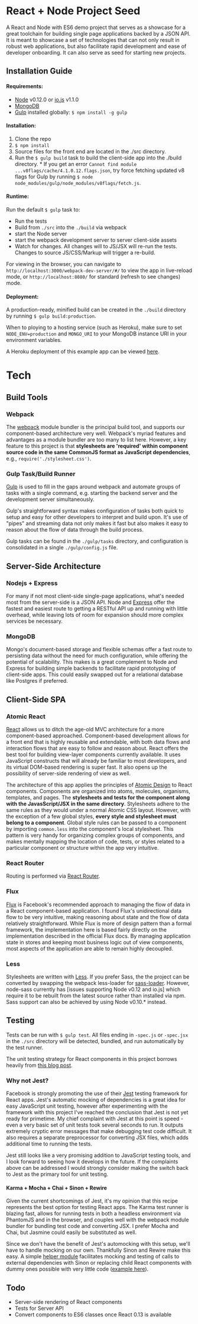 # React + Node Project Seed

A React and Node with ES6 demo project that serves as a showcase for a great toolchain for building single page applications backed by a JSON API. It is meant to showcase a set of technologies that can not only result in robust web applications, but also facilitate rapid development and ease of developer onboarding. It can also serve as seed for starting new projects.

## Installation Guide

#### Requirements:
  * [Node](http://nodejs.org/) v0.12.0 or [io.js](https://iojs.org/) v1.1.0
  * [MongoDB](www.mongodb.org/)
  * [Gulp](http://gulpjs.com/) installed globally: `$ npm install -g gulp`

#### Installation:
1. Clone the repo
2. `$ npm install`
3. Source files for the front end are located in the ./src directory.
4. Run the `$ gulp build` task to build the client-side app into the ./build
   directory. * If you get an error `Cannot find module ...v8flags/cache/4.1.0.12.flags.json`, try force fetching updated v8 flags for Gulp by running `$ node node_modules/gulp/node_modules/v8flags/fetch.js`.

#### Runtime:
Run the default `$ gulp` task to:
  * Run the tests
  * Build from `./src` into the `./build` via webpack
  * start the Node server
  * start the webpack development server to server client-side assets
  * Watch for changes. All changes will to JS/JSX will re-run the tests. Changes to source JS/CSS/Markup will trigger a re-build.

For viewing in the browser, you can navigate to `http://localhost:3000/webpack-dev-server/#/` to view the app in live-reload mode, or `http://localhost:8080/` for standard (refresh to see changes) mode.

#### Deployment:
A production-ready, minified build can be created in the `./build` directory by running `$ gulp build:production`.

When to ploying to a hosting service (such as Heroku), make sure to set `NODE_ENV=production` and `MONGO_URI` to your MongoDB instance URI in your environment variables.

A Heroku deployment of this example app can be viewed [here](http://react-node-project-seed.herokuapp.com/#/).

# Tech

## Build Tools
### Webpack
The [webpack](http://webpack.github.io/docs/what-is-webpack.html) module bundler is the principal build tool, and supports our component-based architecture very well. Webpack's myriad features and advantages as a module bundler are too many to list here. However, a key feature to this project is that **stylesheets are 'required' within component source code in the same CommonJS format as JavaScript dependencies**, e.g., `require('./stylesheet.css')`.

### Gulp Task/Build Runner
[Gulp](http://gulpjs.com/) is used to fill in the gaps around webpack and automate groups of tasks with a single command, e.g. starting the backend server and the development server simultaneously.

Gulp's straightforward syntax makes configuration of tasks both quick to setup and easy for other developers to interpret and build upon. It's use of "pipes" and streaming data not only makes it fast but also makes it easy to reason about the flow of data through the build process.

Gulp tasks can be found in the `./gulp/tasks` directory, and configuration is consolidated in a single `./gulp/config.js` file.

## Server-Side Architecture
### Nodejs + Express
For many if not most client-side single-page applications, what's needed most from the server-side is a JSON API. Node and [Express](http://expressjs.com/) offer the fastest and easiest route to getting a RESTful API up and running with little overhead, while leaving lots of room for expansion should more complex services be necessary.

### MongoDB
Mongo's document-based storage and flexible schemas offer a fast route to persisting data without the need for much configuration, while offering the potential of scalability. This makes is a great complement to Node and Express for building simple backends to facilitate rapid prototyping of client-side apps. This could easily swapped out for a relational database like Postgres if preferred.

## Client-Side SPA

### Atomic React
[React](http://facebook.github.io/react/index.html) allows us to ditch the age-old MVC architecture for a more component-based approached. Component-based development allows for a front end that is highly reusable and extendable, with both data flows and interaction flows that are easy to follow and reason about. React offers the best tool for building view-layer components currently available. It uses JavaScript constructs that will already be familiar to most developers, and its virtual DOM-based rendering is super fast. It also opens up the possibility of server-side rendering of view as well.

The architecture of this app applies the principles of [Atomic Design](http://bradfrost.com/blog/post/atomic-web-design/) to React components. Components are organized into atoms, molecules, organisms, templates, and pages. The **stylesheets and tests for the component along with the JavasScript/JSX in the same directory**. Stylesheets adhere to the same rules as they would under a normal Atomic CSS layout. However, with the exception of a few global styles, **every style and stylesheet must belong to a component**. Global style rules can be passed to a component by importing `common.less` into the component's local stylesheet. This pattern is very handy for organizing complex groups of components, and makes mentally mapping the location of code, tests, or styles related to a particular component or structure within the app very intuitive.

### React Router
Routing is performed via [React Router](https://github.com/rackt/react-router).

### Flux
[Flux](http://facebook.github.io/flux/) is Facebook's recommended approach to managing the flow of data in a React component-based application. I found Flux's unidirectional data flow to be very intuitive, making reasoning about state and the flow of data relatively straightforward. While Flux is more of design pattern than a formal framework, the implementation here is based fairly directly on the implementation described in the official Flux docs. By managing application state in stores and keeping most business logic out of view components, most aspects of the application are able to remain highly decoupled.

### Less
Stylesheets are written with [Less](http://lesscss.org/). If you prefer Sass, the the project can be converted by swapping the webpack less-loader for [sass-loader](https://github.com/jtangelder/sass-loader). However, node-sass currently has [issues supporting Node v0.12 and io.js] which require it to be rebuilt from the latest source rather than installed via npm. Sass support can also be achieved by using Node v0.10.* instead.

## Testing
Tests can be run with `$ gulp test`. All files ending in `-spec.js` or `-spec.jsx` in the `./src` directory will be detected, bundled, and run automatically by the test runner.

The unit testing strategy for React components in this project borrows heavily from
[this blog post](http://substantial.com/blog/2014/11/11/test-driven-react-how-to-manually-mock-components/).

### Why not Jest?
Facebook is strongly promoting the use of their [Jest](http://facebook.github.io/jest/) testing framework for React apps. Jest's automatic mocking of dependencies is a great idea for easy JavaScript unit testing, however after experimenting with the framework with this project I've
reached the conclusion that Jest is not yet ready for primetime. My chief complaint with Jest at this point is speed - even a very basic set of unit tests took several seconds to run. It outputs extremely cryptic error messages that make debugging test code difficult. It also requires a separate preprocessor for converting JSX files, which adds additional time to running the tests.

Jest still looks like a very promising addition to JavaScript testing tools, and I look forward to seeing how it develops in the future. If the complaints above can be addressed I would strongly consider making the switch back to Jest as the
primary tool for unit testing.

#### Karma + Mocha + Chai + Sinon + Rewire
Given the current shortcomings of Jest, it's my opinion that this recipe represents the best option for testing React apps. The Karma test runner is blazing fast, allows for running tests in both a headless environment via PhantomJS and in the browser, and couples well with the webpack module bundler for bundling test code and converting JSX. I prefer Mocha and Chai, but Jasmine could easily be substituted as well.

Since we don't have the benefit of Jest's automocking with this setup, we'll have to handle mocking on our own. Thankfully Sinon and Rewire make this easy. A simple [helper module](../test/helpers/rewire-module.js) facilitates mocking and testing of calls to external dependencies with Sinon or replacing child React components with dummy ones possible with very little code ([example here](../tests/todo-item-spec.jsx)).

## Todo
* Server-side rendering of React components
* Tests for Server API
* Convert components to ES6 classes once React 0.13 is available